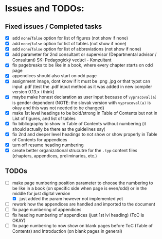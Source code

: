 # Issues and TODOs:

## Fixed issues / Completed tasks
- [x] add `none`/`false` option for list of figures (not show if none)
- [x] add `none`/`false` option for list of tables (not show if none)
- [x] add `none`/`false` option for list of abbreviations (not show if none)
- [x] add parameter for 2nd consultant or supervisor (Departmental advisor / Consultant) SK: Pedagogický vedúci - Konzultant
- [x] fix pagebreaks to be like in a book, where every chapter starts on odd page
- [x] appendices should also start on odd page
- [x] assignment image, dont know if it must be .png .jpg or that typst can input .pdf (test the .pdf input method as it was added in new compiler version 0.13.x i think)
- [x] maybe make honest declaration as user input because of `vypracoval(a)` is gender dependent (NOTE: the slovak version with `vypracoval(a)` is okay and this was not needed to be changed)
- [x] make 1st level headings to be bold/strong in Table of Contents but not in List of figures, and list of tables
- [x] fix bibliography to show in Table of Contents without numbering (it should actually be there as the guidelines say)
- [x] fix 2nd and deeper level headings to not show or show properly in Table of Contents for appendices
- [x] turn off resume heading numbering
- [x] create better organizational strucutre for the `.typ` content files (chapters, appendices, preliminaries, etc.)

## TODOs
- [ ] make page numbering position parameter to choose the numbering to be like in a book (on specific side when page is even/odd) or in the middle for just digital version
    - [x] just added the param however not implemented yet
- [ ] rework how the appendices are handled and imported to the document
- [ ] fix page numbering of appendices
- [ ] fix heading numbering of appendices (just 1st lvl heading) (ToC is OKAY)
- [ ] fix page numbering to now show on blank pages before ToC (Table of Contents) and Introduction (on blank pages in general)